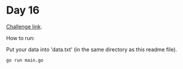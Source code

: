 # Day 16

[Challenge link](https://adventofcode.com/2024/day/16).

How to run:

Put your data into 'data.txt' (in the same directory as this readme file).

```sh
go run main.go
```
